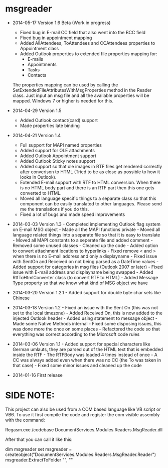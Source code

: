 msgreader
=========

- 2014-05-17 Version 1.6 Beta (Work in progress)
    - Fixed bug in E-mail CC field that also went into the BCC field
    - Fixed bug in appointment mapping
    - Added AllAttendees, ToAttendees and CCAttendees properties to Appointment class
    - Added Outlook properties to extended file properties mapping for:
        - E-mails
        - Appointments
        - Tasks
        - Contacts

    The properties mapping can be used by calling the SetExtendedFileAttributesWithMsgProperties method in the Reader class.
    Just input an msg file and all the available properties will be mapped. Windows 7 or higher is needed for this.


- 2014-04-29 Version 1.5
    - Added Outlook contact(card) support
    - Made properties late binding

- 2014-04-21 Version 1.4

    - Full support for MAPI named properties
    - Added support for OLE attachments
    - Added Outlook Appointment support
    - Added Outlook Sticky notes support
    - Added support so that ole images in RTF files get rendered correctly after converison to HTML (Tried to be as        close as possible to how it looks in Outlook).
    - Extended E-mail support with RTF to HTML conversion. When there is no HTML body part and there is an RTF part 
      then this one gets converted to HTML.
    - Moved all language specific things to a separate class so that this component can be easily translated to other       languages. Please send me the translations if you do this.
    - Fixed a lot of bugs and made speed improvements

- 2014-03-03 Version 1.3
      - Completed implementing Outlook flag system on E-mail MSG object
      - Made all the MAPI functions private
      - Moved all language related things into a separate file so that it is easy to translate
      - Moved all MAPI constants to a seperate file and added comment
      - Removed some unused classes
      - Cleaned up the code
      - Added option to convert attachment locations to hyperlinks
      - Fixed remove < and > when there is no E-mail address and only a displayname
      - Fixed issue with SentOn and Received on not being parsed as a DateTime values
      - Added support for categories in msg files (Outlook 2007 or later)
      - Fixed issue with E-mail address and displayname being swapped
      - Added RtfToHtmlConverter class (to convert RTF to HTML)
      - Added Message Type property so that we know what kind of MSG object we have

- 2014-03-20 Version 1.2.1
      -  Added support for double byte char sets like Chinese

- 2014-03-18 Version 1.2
      -  Fixed an issue with the Sent On (this was not set to the local timezone)
      -  Added Received On, this is now added to the injected Outlook header
      -  Added using statement to message object
      -  Made some Native Methods internal
      -  Fixed some disposing issues, this was done more the once on some places
      -  Refactored the code so that everything was correct according to the Microsoft code rules


- 2014-03-06 Version 1.1
      -  Added support for special characters like German umlauts, they are parsed out of the HTML text that is                 embedded inside the RTF
      -  The RTFBody was loaded 4 times instead of once
      -  A CC was always added even when there was no CC (the To was taken in that case)
      -  Fixed some minor issues and cleaned up the code 

      
- 2014-01-16 First release


SIDE NOTE:
==========

This project can also be used from a COM based language like VB script or VB6.
To use it first compile the code and register the com visible assembly with the command:

Regasm.exe /codebase DocumentServices.Modules.Readers.MsgReader.dll

After that you can call it like this:

dim msgreader
set msgreader = createobject("DocumentServices.Modules.Readers.MsgReader.Reader")
msgreader.ExtractToFolder "<some input msg file>", "<some output folder>"
